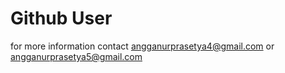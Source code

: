 # Github User

for more information contact angganurprasetya4@gmail.com or angganurprasetya5@gmail.com
